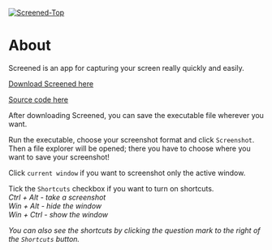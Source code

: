 [![Screened-Top](https://user-images.githubusercontent.com/95244851/151676812-3988aba4-a536-42a2-b9db-d84384137526.png)](https://github.com/k-ulyanov/Screened/releases)

# About
Screened is an app for capturing your screen really quickly and easily.

[Download Screened here](https://github.com/k-ulyanov/Screened/releases)

[Source code here](https://github.com/k-ulyanov/Screened/blob/main/Screened.py)

After downloading Screened, you can save the executable file wherever you want.

Run the executable, choose your screenshot format and click `Screenshot`. Then a file explorer will be opened; there you have to choose where you want to save your screenshot!

Click `current window` if you want to screenshot only the active window.

Tick the `Shortcuts` checkbox if you want to turn on shortcuts.\
*Ctrl + Alt - take a screenshot\
Win + Alt - hide the window\
Win + Ctrl - show the window*

*You can also see the shortcuts by clicking the question mark to the right of the `Shortcuts` button.*
